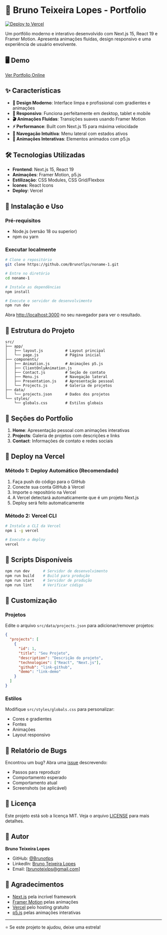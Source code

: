 # 🚀 Bruno Teixeira Lopes - Portfolio

[![Deploy to Vercel](https://vercel.com/button)](https://vercel.com/new/clone?repository-url=https://github.com/Brunotlps/noname-1)

Um portfólio moderno e interativo desenvolvido com Next.js 15, React 19 e Framer Motion. Apresenta animações fluidas, design responsivo e uma experiência de usuário envolvente.

## 🖥️ Demo

[Ver Portfolio Online](https://SEU_DOMINIO.vercel.app)

## ✨ Características

- **🎨 Design Moderno**: Interface limpa e profissional com gradientes e animações
- **📱 Responsivo**: Funciona perfeitamente em desktop, tablet e mobile
- **🎬 Animações Fluidas**: Transições suaves usando Framer Motion
- **⚡ Performance**: Built com Next.js 15 para máxima velocidade
- **🎯 Navegação Intuitiva**: Menu lateral com estados ativos
- **🌟 Animações Interativas**: Elementos animados com p5.js

## 🛠️ Tecnologias Utilizadas

- **Frontend**: Next.js 15, React 19
- **Animações**: Framer Motion, p5.js
- **Estilização**: CSS Modules, CSS Grid/Flexbox
- **Ícones**: React Icons
- **Deploy**: Vercel

## 🚀 Instalação e Uso

### Pré-requisitos

- Node.js (versão 18 ou superior)
- npm ou yarn

### Executar localmente

```bash
# Clone o repositório
git clone https://github.com/Brunotlps/noname-1.git

# Entre no diretório
cd noname-1

# Instale as dependências
npm install

# Execute o servidor de desenvolvimento
npm run dev
```

Abra [http://localhost:3000](http://localhost:3000) no seu navegador para ver o resultado.

## 📁 Estrutura do Projeto

```
src/
├── app/
│   ├── layout.js          # Layout principal
│   └── page.js            # Página inicial
├── components/
│   ├── Animation.js       # Animações p5.js
│   ├── ClientOnlyAnimation.js
│   ├── Contact.js         # Seção de contato
│   ├── Menu.js            # Navegação lateral
│   ├── Presentation.js    # Apresentação pessoal
│   └── Projects.js        # Galeria de projetos
├── data/
│   └── projects.json      # Dados dos projetos
└── styles/
    └── globals.css        # Estilos globais
```

## 🎯 Seções do Portfolio

1. **Home**: Apresentação pessoal com animações interativas
2. **Projects**: Galeria de projetos com descrições e links
3. **Contact**: Informações de contato e redes sociais

## 🚀 Deploy na Vercel

### Método 1: Deploy Automático (Recomendado)

1. Faça push do código para o GitHub
2. Conecte sua conta GitHub à Vercel
3. Importe o repositório na Vercel
4. A Vercel detectará automaticamente que é um projeto Next.js
5. Deploy será feito automaticamente

### Método 2: Vercel CLI

```bash
# Instale a CLI da Vercel
npm i -g vercel

# Execute o deploy
vercel
```

## 🔧 Scripts Disponíveis

```bash
npm run dev      # Servidor de desenvolvimento
npm run build    # Build para produção
npm run start    # Servidor de produção
npm run lint     # Verificar código
```

## 🎨 Customização

### Projetos
Edite o arquivo `src/data/projects.json` para adicionar/remover projetos:

```json
{
  "projects": [
    {
      "id": 1,
      "title": "Seu Projeto",
      "description": "Descrição do projeto",
      "technologies": ["React", "Next.js"],
      "github": "link-github",
      "demo": "link-demo"
    }
  ]
}
```

### Estilos
Modifique `src/styles/globals.css` para personalizar:
- Cores e gradientes
- Fontes
- Animações
- Layout responsivo

## 🐛 Relatório de Bugs

Encontrou um bug? Abra uma [issue](https://github.com/Brunotlps/noname-1/issues) descrevendo:
- Passos para reproduzir
- Comportamento esperado
- Comportamento atual
- Screenshots (se aplicável)

## 📝 Licença

Este projeto está sob a licença MIT. Veja o arquivo [LICENSE](LICENSE) para mais detalhes.

## 👤 Autor

**Bruno Teixeira Lopes**
- GitHub: [@Brunotlps](https://github.com/Brunotlps)
- LinkedIn: [Bruno Teixeira Lopes](https://linkedin.com/in/brunotlps)
- Email: [brunoteixlps@gmail.com]

## 🙏 Agradecimentos

- [Next.js](https://nextjs.org/) pela incrível framework
- [Framer Motion](https://www.framer.com/motion/) pelas animações
- [Vercel](https://vercel.com/) pelo hosting gratuito
- [p5.js](https://p5js.org/) pelas animações interativas

---

⭐ Se este projeto te ajudou, deixe uma estrela!
